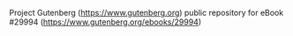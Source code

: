 Project Gutenberg (https://www.gutenberg.org) public repository for eBook #29994 (https://www.gutenberg.org/ebooks/29994)

